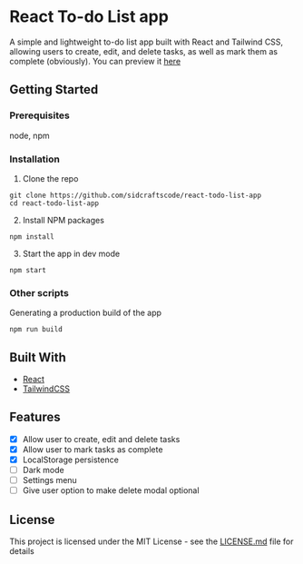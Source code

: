 # React To-do List app

A simple and lightweight to-do list app built with React and Tailwind CSS, allowing users to create, edit, and delete tasks, as well as mark them as complete (obviously).
You can preview it [here](https://react-todolist-sid.vercel.app)

## Getting Started
### Prerequisites
node, npm

### Installation
1. Clone the repo 
```
git clone https://github.com/sidcraftscode/react-todo-list-app
cd react-todo-list-app
```

2. Install NPM packages
```
npm install
```

3. Start the app in dev mode
```
npm start
```

### Other scripts
Generating a production build of the app
```
npm run build
```

## Built With

* [React](https://react.dev)
* [TailwindCSS](https://tailwindcss.com)

## Features
- [x] Allow user to create, edit and delete tasks
- [x] Allow user to mark tasks as complete
- [x] LocalStorage persistence
- [ ] Dark mode
- [ ] Settings menu
- [ ] Give user option to make delete modal optional 

## License

This project is licensed under the MIT License - see the [LICENSE.md](LICENSE.md) file for details

